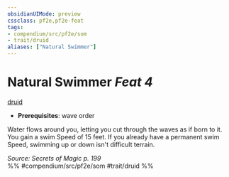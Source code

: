 ```yaml
---
obsidianUIMode: preview
cssclass: pf2e,pf2e-feat
tags:
- compendium/src/pf2e/som
- trait/druid
aliases: ["Natural Swimmer"]
---
```

# Natural Swimmer  *Feat 4*  
[druid](../../Rules/traits/druid.md)  

- **Prerequisites**: wave order

Water flows around you, letting you cut through the waves as if born to it. You gain a swim Speed of 15 feet. If you already have a permanent swim Speed, swimming up or down isn't difficult terrain.

*Source: Secrets of Magic p. 199*  
%% #compendium/src/pf2e/som #trait/druid %%